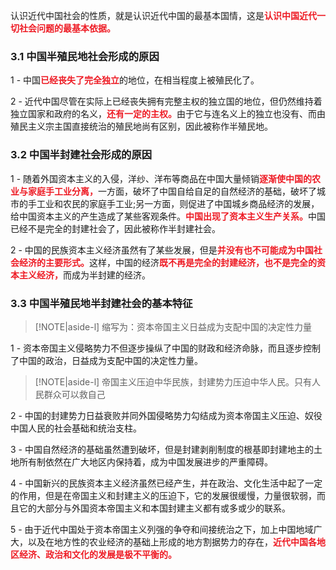 
认识近代中国社会的性质，就是认识近代中国的最基本国情，这是<font style = "color:#EE1C25"><b>认识中国近代一切社会问题的最基本依据。</b></font>

### 3.1 中国半殖民地社会形成的原因

1 - 中国<font style = "color:#EE1C25"><b>已经丧失了完全独立</b></font>的地位，在相当程度上被殖民化了。

2 - 近代中国尽管在实际上已经丧失拥有完整主权的独立国的地位，但仍然维持着独立国家和政府的名义，<font style = "color:#EE1C25"><b>还有一定的主权。</b></font>由于它与连名义上的独立也没有、而由殖民主义宗主国直接统治的殖民地尚有区别，因此被称作半殖民地。

### 3.2 中国半封建社会形成的原因

1 - 随着外国资本主义的入侵，洋纱、洋布等商品在中国大量倾销<font style = "color:#EE1C25"><b>逐渐使中国的农业与家庭手工业分离，</b></font>一方面，破坏了中国自给自足的自然经济的基础，破坏了城市的手工业和农民的家庭手工业;另一方面，则促进了中国城乡商品经济的发展，给中国资本主义的产生造成了某些客观条件。<font style = "color:#EE1C25"><b>中国出现了资本主义生产关系。</b></font>中国已经不是完全的封建社会了，因此被称作半封建社会。

2 - 中国的民族资本主义经济虽然有了某些发展，但是<font style = "color:#EE1C25"><b>并没有也不可能成为中国社会经济的主要形式。</b></font>这样，中国的经济<font style = "color:#EE1C25"><b>既不再是完全的封建经济，也不是完全的资本主义经济，</b></font>而成为半封建的经济。

### 3.3 中国半殖民地半封建社会的基本特征
> [!NOTE|aside-l] 
> 缩写为：资本帝国主义日益成为支配中国的决定性力量

1 - 资本帝国主义侵略势力不但逐步操纵了中国的财政和经济命脉，而且逐步控制了中国的政治，日益成为支配中国的决定性力量。
> [!NOTE|aside-l] 
> 帝国主义压迫中华民族，封建势力压迫中华人民。只有人民群众可以救自己

2 - 中国的封建势力日益衰败并同外国侵略势力勾结成为资本帝国主义压迫、奴役中国人民的社会基础和统治支柱。

3 - 中国自然经济的基础虽然遭到破坏，但是封建剥削制度的根基即封建地主的土地所有制依然在广大地区内保持着，成为中国发展进步的严重障碍。

4 - 中国新兴的民族资本主义经济虽然已经产生，并在政治、文化生活中起了一定的作用，但是在帝国主义和封建主义的压迫下，它的发展很缓慢，力量很软弱，而且它的大部分与外国资本帝国主义和本国封建主义都有或多或少的联系。

5 - 由于近代中国处于资本帝国主义列强的争夺和间接统治之下，加上中国地域广大，以及在地方性的农业经济的基础上形成的地方割据势力的存在，<font style = "color:#EE1C25"><b>近代中国各地区经济、政治和文化的发展是极不平衡的。</b></font>